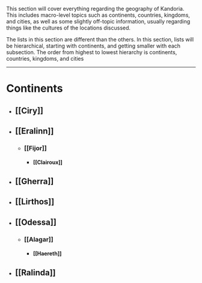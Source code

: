 This section will cover everything regarding the geography of Kandoria. This includes macro-level topics such as continents, countries, kingdoms, and cities, as well as some slightly off-topic information, usually regarding things like the cultures of the locations discussed.

The lists in this section are different than the others. In this section, lists will be hierarchical, starting with continents, and getting smaller with each subsection. The order from highest to lowest hierarchy is continents, countries, kingdoms, and cities

---
# Continents
- ## [[Ciry]]
- ## [[Eralinn]]
	- ### [[Fijor]]
		- #### [[Clairoux]]
- ## [[Gherra]]
- ## [[Lirthos]]
- ## [[Odessa]]
	- ### [[Alagar]]
		- #### [[Haereth]]
- ## [[Ralinda]]